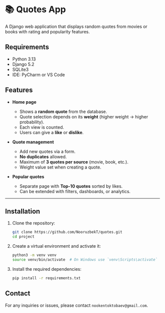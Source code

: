 # 📚 Quotes App

A Django web application that displays random quotes from movies or books with rating and popularity features.

## Requirements

- Python 3.13
- Django 5.2
- SQLite3 
- IDE: PyCharm or VS Code

## Features

- **Home page**
  - Shows a **random quote** from the database.
  - Quote selection depends on its **weight** (higher weight → higher probability).
  - Each view is counted.
  - Users can give a **like** or **dislike**.

- **Quote management**
  - Add new quotes via a form.
  - **No duplicates** allowed.
  - Maximum of **3 quotes per source** (movie, book, etc.).
  - Weight value set when creating a quote.

- **Popular quotes**
  - Separate page with **Top-10 quotes** sorted by likes.
  - Can be extended with filters, dashboards, or analytics.

---

## Installation

1. Clone the repository:
    ```sh
    git clone https://github.com/NooruzbekT/quotes.git
    cd project
    ```

2. Create a virtual environment and activate it:
    ```sh
    python3 -m venv venv
    source venv/bin/activate  # On Windows use `venv\Scripts\activate`
    ```

3. Install the required dependencies:
    ```sh
    pip install -r requirements.txt
    ```

## Contact

For any inquiries or issues, please contact `nookentoktobaev@gmail.com`.

